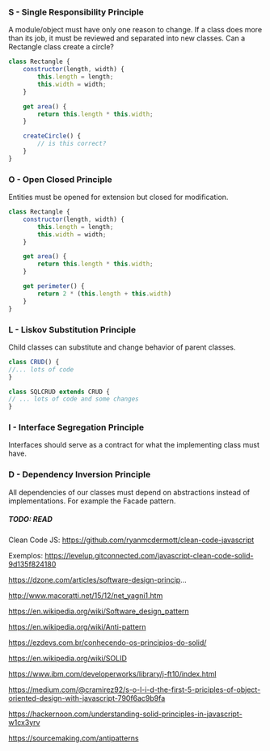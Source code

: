 
### S - Single Responsibility Principle

A module/object must have only one reason to change. If a class does more than its job, it must be reviewed and separated into new classes. Can a Rectangle class create a circle?

```javascript
class Rectangle {
	constructor(length, width) {
		this.length = length;
		this.width = width;
	}

	get area() {
		return this.length * this.width;
	}

	createCircle() {
		// is this correct?
	}
}
```

### O - Open Closed Principle

Entities must be opened for extension but closed for modification.

```javascript
class Rectangle {
	constructor(length, width) {
		this.length = length;
		this.width = width;
	}

	get area() {
		return this.length * this.width;
	}

	get perimeter() {
		return 2 * (this.length + this.width)
	}
}
```

### L - Liskov Substitution Principle

Child classes can substitute and change behavior of parent classes.

```javascript
class CRUD() { 
//... lots of code
}

class SQLCRUD extends CRUD {
// ... lots of code and some changes
}
```

### I - Interface Segregation Principle

Interfaces should serve as a contract for what the implementing class must have.

### D - Dependency Inversion Principle

All dependencies of our classes must depend on abstractions instead of implementations. For example the Facade pattern.



##### TODO: READ

Clean Code JS: https://github.com/ryanmcdermott/clean-code-javascript

Exemplos: https://levelup.gitconnected.com/javascript-clean-code-solid-9d135f824180

https://dzone.com/articles/software-design-princip...

http://www.macoratti.net/15/12/net_yagni1.htm

https://en.wikipedia.org/wiki/Software_design_pattern

https://en.wikipedia.org/wiki/Anti-pattern

https://ezdevs.com.br/conhecendo-os-principios-do-solid/

https://en.wikipedia.org/wiki/SOLID

https://www.ibm.com/developerworks/library/j-ft10/index.html

https://medium.com/@cramirez92/s-o-l-i-d-the-first-5-priciples-of-object-oriented-design-with-javascript-790f6ac9b9fa

https://hackernoon.com/understanding-solid-principles-in-javascript-w1cx3yrv

https://sourcemaking.com/antipatterns